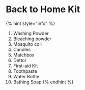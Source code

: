 # Back to Home Kit

{% hint style="info" %}
1. Washing Powder 
2. Bleaching powder
3. Mosquito coil 
4. Candles
5. Matchbox
6. Dettol
7. First-aid Kit 
8. Toothpaste
9. Water Bottle 
10. Bathing Soap
{% endhint %}

